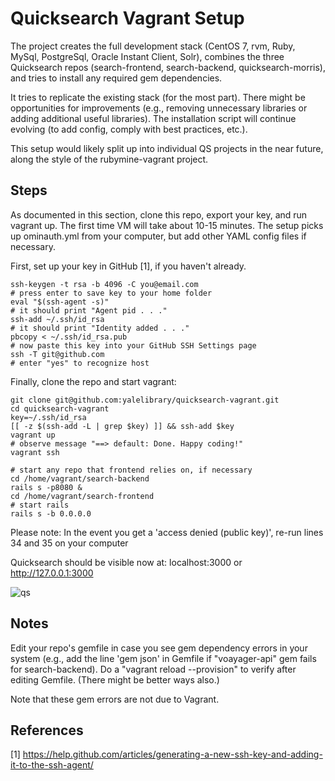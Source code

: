 # Quicksearch Vagrant Setup

The project creates the full development stack (CentOS 7, rvm, Ruby, MySql, PostgreSql, Oracle Instant Client, Solr), combines the three Quicksearch repos (search-frontend,
search-backend, quicksearch-morris), and tries to install any required gem dependencies.

It tries to replicate the existing stack (for the most part). There might be opportunities for improvements (e.g., removing unnecessary libraries or adding additional useful libraries). The installation script will continue evolving (to add config, comply with best practices, etc.). 

This setup would likely split up into individual QS projects in the near future, along the style of the rubymine-vagrant project. 

## Steps

As documented in this section, clone this repo, export your key, and run vagrant up. The first time VM will take about 10-15 minutes. The setup picks up ominauth.yml from your computer, but add other YAML config files if necessary.

First, set up your key in GitHub [1], if you haven't already.

```
ssh-keygen -t rsa -b 4096 -C you@email.com
# press enter to save key to your home folder
eval "$(ssh-agent -s)"
# it should print "Agent pid . . ."
ssh-add ~/.ssh/id_rsa
# it should print "Identity added . . ."
pbcopy < ~/.ssh/id_rsa.pub
# now paste this key into your GitHub SSH Settings page
ssh -T git@github.com
# enter "yes" to recognize host
```

Finally, clone the repo and start vagrant:

```
git clone git@github.com:yalelibrary/quicksearch-vagrant.git
cd quicksearch-vagrant
key=~/.ssh/id_rsa
[[ -z $(ssh-add -L | grep $key) ]] && ssh-add $key
vagrant up
# observe message "==> default: Done. Happy coding!"
vagrant ssh

# start any repo that frontend relies on, if necessary
cd /home/vagrant/search-backend
rails s -p8080 &
cd /home/vagrant/search-frontend
# start rails
rails s -b 0.0.0.0

```
Please note: In the event you get a 'access denied (public key)', re-run lines 34 and 35 on your computer

Quicksearch should be visible now at: localhost:3000 or  http://127.0.0.1:3000

![qs](quicksearch.png)

## Notes

Edit your repo's gemfile in case you see gem dependency errors in your system (e.g., add the line 'gem json' in Gemfile if "voayager-api" gem fails for search-backend). Do a "vagrant reload --provision" to verify after editing Gemfile.
(There might be better ways also.)

Note that these gem errors are not due to Vagrant. 

## References

[1] https://help.github.com/articles/generating-a-new-ssh-key-and-adding-it-to-the-ssh-agent/

